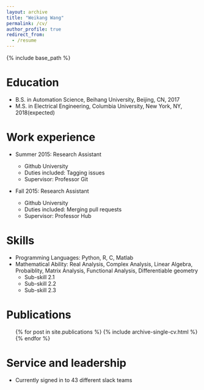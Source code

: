 ```yaml
---
layout: archive
title: "Weikang Wang"
permalink: /cv/
author_profile: true
redirect_from:
  - /resume
---
```


{% include base_path %}

Education
======
* B.S. in Automation Science, Beihang University, Beijing, CN, 2017
* M.S. in Electrical Engineering, Columbia University, New York, NY, 2018(expected)

Work experience
======
* Summer 2015: Research Assistant
  * Github University
  * Duties included: Tagging issues
  * Supervisor: Professor Git

* Fall 2015: Research Assistant
  * Github University
  * Duties included: Merging pull requests
  * Supervisor: Professor Hub
  
Skills
======
* Programming Languages: Python, R, C, Matlab
* Mathematical Ability: Real Analysis, Complex Analysis, Linear Algebra, Probaiblity, Matrix Analysis, Functional Analysis, Differentiable geometry
  * Sub-skill 2.1
  * Sub-skill 2.2
  * Sub-skill 2.3

Publications
======
  <ul>{% for post in site.publications %}
    {% include archive-single-cv.html %}
  {% endfor %}</ul>
  
<!-- Talks
======
  <ul>{% for post in site.talks %}
    {% include archive-single-talk-cv.html %}
  {% endfor %}</ul> 
Teaching
======
  <ul>{% for post in site.teaching %}
    {% include archive-single-cv.html %}
  {% endfor %}</ul> -->
  
Service and leadership
======
* Currently signed in to 43 different slack teams
